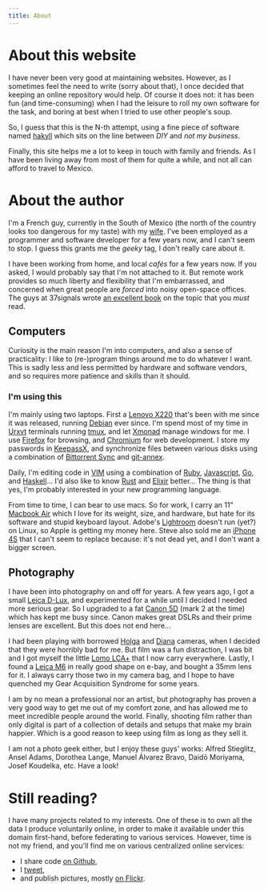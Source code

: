 ```yaml
---
title: About
---
```


# About this website

I have never been very good at maintaining websites.  However, as I sometimes
feel the need to write (sorry about that), I once decided that keeping an
online repository would help.  Of course it does not: it has been fun (and
time-consuming) when I had the leisure to roll my own software for the task,
and boring at best when I tried to use other people's soup.

So, I guess that this is the N-th attempt, using a fine piece of software named
[hakyll][hakyll] which sits on the line between *DIY* and *not my business*.

Finally, this site helps me a lot to keep in touch with family and friends. As
I have been living away from most of them for quite a while, and not all can
afford to travel to Mexico.

# About the author

I'm a French guy, currently in the South of Mexico (the north of the country
looks too dangerous for my taste) with my [wife][karina].  I've been employed
as a programmer and software developer for a few years now, and I can't seem to
stop.  I guess this grants me the *geeky* tag, I don't really care about it.

I have been working from home, and local *cafés* for a few years now.  If you
asked, I would probably say that I'm not attached to it. But remote work
provides so much liberty and flexibility that I'm embarrassed, and concerned
when great people are *forced* into noisy open-space offices.  The guys at
37signals wrote [an excellent book][remote] on the topic that you *must* read.

[remote]: http://37signals.com/remote/

## Computers

Curiosity is the main reason I'm into computers, and also a sense of
practicality: I like to (re-)program things around me to do whatever I want.
This is sadly less and less permitted by hardware and software vendors, and so
requires more patience and skills than it should.

### I'm using this

I'm mainly using two laptops. First a [Lenovo X220][x220] that's been with me
since it was released, running [Debian][debian] ever since. I'm spend most of
my time in [Urxvt][urxvt] terminals running [tmux][tmux], and let
[Xmonad][xmonad] manage windows for me.  I use [Firefox][firefox] for browsing,
and [Chromium][chromium] for web development. I store my passwords in
[KeepassX][keepass], and synchronize files between various disks using
a combination of [Bittorrent Sync][btsync] and [git-annex][gitannex].

Daily, I'm editing code in [VIM][vim] using a combination of [Ruby][ruby],
[Javascript][node], [Go][golang], and [Haskell][haskell]... I'd also like to
know [Rust][rust] and [Elixir][elixir] better... The thing is that yes, I'm
probably interested in your new programming language.

From time to time, I can bear to use macs. So for work, I carry an 11" [Macbook
Air][mba] which I love for its weight, size, and hardware, but hate for its
software and stupid keyboard layout. Adobe's [Lightroom][lightroom] doesn't run
(yet?) on Linux, so Apple is getting my money here. Steve also sold me an
[iPhone 4S][iphone_4s] that I can't seem to replace because: it's not dead yet,
and I don't want a bigger screen.

[lightroom]: https://www.adobe.com/products/photoshoplightroom/
[x220]: http://www.thinkwiki.org/wiki/Category:X220
[keepass]: http://www.keepassx.org/
[btsync]: http://www.bittorrent.com/sync
[gitannex]: http://git-annex.branchable.com/
[iphone_4s]: https://en.wikipedia.org/wiki/IPhone_4S
[tmux]: http://tmux.sourceforge.net/
[debian]: http://debian.org/
[urxvt]: http://software.schmorp.de/pkg/rxvt-unicode
[xmonad]: http://xmonad.org/
[firefox]: https://www.mozilla.org/firefox
[chromium]: http://www.chromium.org/
[mba]: http://www.apple.com/macbook-air/
[VIM]: http://vim.org/
[ruby]: http://ruby-lang.org/
[node]: http://nodejs.org/
[golang]: http://golang.org/
[haskell]: http://haskell.org/
[rust]: http://rust-lang.org/
[elixir]: http://elixir-lang.org/

## Photography

I have been into photography on and off for years. A few years ago, I got a
small [Leica D-Lux][dlux], and experimented for a while until I decided I
needed more serious gear. So I upgraded to a fat [Canon 5D][5d] (mark 2 at the
time) which has kept me busy since. Canon makes great DSLRs and their prime
lenses are excellent.  But this does not end here...

I had been playing with borrowed [Holga][holga] and [Diana][diana] cameras,
when I decided that they were horribly bad for me. But film was a fun
distraction, I was bit and I got myself the little [Lomo LCA+][lomo] that I now
carry everywhere. Lastly, I found a [Leica M6][m6] in really good shape on
e-bay, and bought a 35mm lens for it.  I always carry those two in my camera
bag, and I hope to have quenched my Gear Acquisition Syndrome for some years.

I am by no mean a professional nor an artist, but photography has proven a very
good way to get me out of my comfort zone, and has allowed me to meet
incredible people around the world.  Finally, shooting film rather than only
digital is part of a collection of details and setups that make my brain
happier.  Which is a good reason to keep using film as long as they sell it.

I am not a photo geek either, but I enjoy these guys' works: Alfred Stieglitz,
Ansel Adams, Dorothea Lange, Manuel Álvarez Bravo, Daidō Moriyama, Josef
Koudelka, etc. Have a look!

[dlux]: https://en.wikipedia.org/wiki/Panasonic_Lumix_DMC-LX3#Leica_D-Lux_4
[5d]: https://en.wikipedia.org/wiki/Canon_EOS_5D_Mark_II
[holga]: http://microsites.lomography.com/holga/
[diana]: http://microsites.lomography.com/diana/
[lomo]: http://microsites.lomography.com/lca+/
[m6]: http://camerapedia.wikia.com/wiki/Leica_M6

# Still reading?

I have many projects related to my interests. One of these is to own all the
data I produce voluntarily online, in order to make it available under this
domain first-hand, before federating to various services. However, time is not
my friend, and you'll find me on various centralized online services:

 * I share code [on Github][github],
 * I [tweet][twitter],
 * and publish pictures, mostly [on Flickr][flickr].

[twitter]: https://twitter.com/ephoz
[flickr]: https://flickr.com/photos/ephoz
[github]: https://github.com/oz
[hakyll]: http://jaspervdj.be/hakyll/
[karina]: http://karinagdstuff.tumblr.com/
